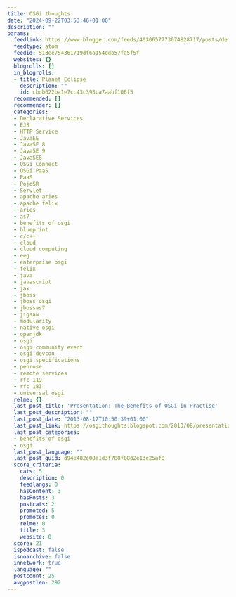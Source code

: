 ```yaml
---
title: OSGi thoughts
date: "2024-09-22T03:53:46+01:00"
description: ""
params:
  feedlink: https://www.blogger.com/feeds/4030657773074828717/posts/default
  feedtype: atom
  feedid: 513ee754361719df6a154ddb57fa5f5f
  websites: {}
  blogrolls: []
  in_blogrolls:
  - title: Planet Eclipse
    description: ""
    id: cbdb622ba1e7cc43c393ca7aabf106f5
  recommended: []
  recommender: []
  categories:
  - Declarative Services
  - EJB
  - HTTP Service
  - JavaEE
  - JavaSE 8
  - JavaSE 9
  - JavaSE8
  - OSGi Connect
  - OSGi PaaS
  - PaaS
  - PojoSR
  - Servlet
  - apache aries
  - apache felix
  - aries
  - as7
  - benefits of osgi
  - blueprint
  - c/c++
  - cloud
  - cloud computing
  - eeg
  - enterprise osgi
  - felix
  - java
  - javascript
  - jax
  - jboss
  - jboss osgi
  - jbossas7
  - jigsaw
  - modularity
  - native osgi
  - openjdk
  - osgi
  - osgi community event
  - osgi devcon
  - osgi specifications
  - penrose
  - remote services
  - rfc 119
  - rfc 183
  - universal osgi
  relme: {}
  last_post_title: 'Presentation: The Benefits of OSGi in Practise'
  last_post_description: ""
  last_post_date: "2013-08-12T10:50:39+01:00"
  last_post_link: https://osgithoughts.blogspot.com/2013/08/presentation-benefits-of-osgi-in.html
  last_post_categories:
  - benefits of osgi
  - osgi
  last_post_language: ""
  last_post_guid: d94e482e08a1d3f788f08d2e13e25af8
  score_criteria:
    cats: 5
    description: 0
    feedlangs: 0
    hasContent: 3
    hasPosts: 3
    postcats: 2
    promoted: 5
    promotes: 0
    relme: 0
    title: 3
    website: 0
  score: 21
  ispodcast: false
  isnoarchive: false
  innetwork: true
  language: ""
  postcount: 25
  avgpostlen: 292
---
```

